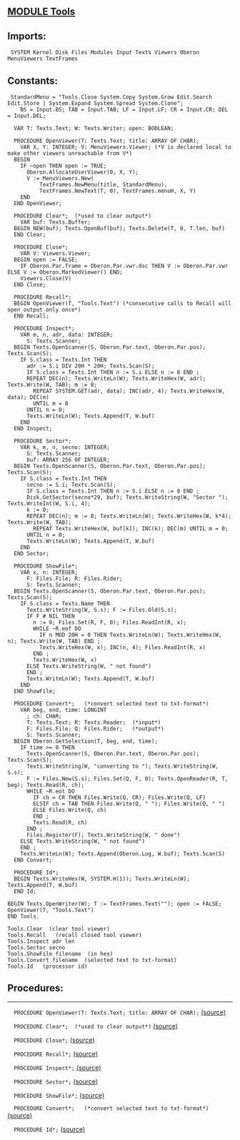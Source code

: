 
## [MODULE Tools](https://github.com/io-core/System/blob/main/Tools.Mod)

  ## Imports:
` SYSTEM Kernel Disk Files Modules Input Texts Viewers Oberon MenuViewers TextFrames`

  ## Constants:
```
 StandardMenu = "Tools.Close System.Copy System.Grow Edit.Search Edit.Store | System.Expand System.Spread System.Clone";
    BS = Input.BS; TAB = Input.TAB; LF = Input.LF; CR = Input.CR; DEL = Input.DEL;

  VAR T: Texts.Text; W: Texts.Writer; open: BOOLEAN;

  PROCEDURE OpenViewer(T: Texts.Text; title: ARRAY OF CHAR);
    VAR X, Y: INTEGER; V: MenuViewers.Viewer; (*V is declared local to make other viewers unreachable from V*)
  BEGIN
    IF ~open THEN open := TRUE;
      Oberon.AllocateUserViewer(0, X, Y);
      V := MenuViewers.New(
          TextFrames.NewMenu(title, StandardMenu),
          TextFrames.NewText(T, 0), TextFrames.menuH, X, Y)
    END
  END OpenViewer;

  PROCEDURE Clear*;  (*used to clear output*)
    VAR buf: Texts.Buffer;
  BEGIN NEW(buf); Texts.OpenBuf(buf); Texts.Delete(T, 0, T.len, buf)
  END Clear;

  PROCEDURE Close*;
    VAR V: Viewers.Viewer;
  BEGIN open := FALSE;
    IF Oberon.Par.frame = Oberon.Par.vwr.dsc THEN V := Oberon.Par.vwr ELSE V := Oberon.MarkedViewer() END;
    Viewers.Close(V)
  END Close;

  PROCEDURE Recall*;
  BEGIN OpenViewer(T, "Tools.Text") (*consecutive calls to Recall will open output only once*)
  END Recall;

  PROCEDURE Inspect*;
    VAR m, n, adr, data: INTEGER;
      S: Texts.Scanner;
  BEGIN Texts.OpenScanner(S, Oberon.Par.text, Oberon.Par.pos); Texts.Scan(S);
    IF S.class = Texts.Int THEN
      adr := S.i DIV 20H * 20H; Texts.Scan(S);
      IF S.class = Texts.Int THEN n := S.i ELSE n := 8 END ;
      REPEAT DEC(n); Texts.WriteLn(W); Texts.WriteHex(W, adr); Texts.Write(W, TAB); m := 8;
        REPEAT SYSTEM.GET(adr, data); INC(adr, 4); Texts.WriteHex(W, data); DEC(m)
        UNTIL m = 0
      UNTIL n = 0;
      Texts.WriteLn(W); Texts.Append(T, W.buf)
    END
  END Inspect;

  PROCEDURE Sector*;
    VAR k, m, n, secno: INTEGER;
      S: Texts.Scanner;
      buf: ARRAY 256 OF INTEGER;
  BEGIN Texts.OpenScanner(S, Oberon.Par.text, Oberon.Par.pos); Texts.Scan(S);
    IF S.class = Texts.Int THEN
      secno := S.i; Texts.Scan(S);
      IF S.class = Texts.Int THEN n := S.i ELSE n := 8 END ;
      Disk.GetSector(secno*29, buf); Texts.WriteString(W, "Sector "); Texts.WriteInt(W, S.i, 4);
      k := 0;
      REPEAT DEC(n); m := 8; Texts.WriteLn(W); Texts.WriteHex(W, k*4); Texts.Write(W, TAB);
        REPEAT Texts.WriteHex(W, buf[k]); INC(k); DEC(m) UNTIL m = 0;
      UNTIL n = 0;
      Texts.WriteLn(W); Texts.Append(T, W.buf)
    END
  END Sector;

  PROCEDURE ShowFile*;
    VAR x, n: INTEGER;
      F: Files.File; R: Files.Rider;
      S: Texts.Scanner;
  BEGIN Texts.OpenScanner(S, Oberon.Par.text, Oberon.Par.pos); Texts.Scan(S);
    IF S.class = Texts.Name THEN
      Texts.WriteString(W, S.s); F := Files.Old(S.s);
      IF F # NIL THEN
        n := 0; Files.Set(R, F, 0); Files.ReadInt(R, x);
        WHILE ~R.eof DO
          IF n MOD 20H = 0 THEN Texts.WriteLn(W); Texts.WriteHex(W, n); Texts.Write(W, TAB) END ;
          Texts.WriteHex(W, x); INC(n, 4); Files.ReadInt(R, x)
        END ;
        Texts.WriteHex(W, x)
      ELSE Texts.WriteString(W, " not found")
      END ;
      Texts.WriteLn(W); Texts.Append(T, W.buf)
    END
  END ShowFile;

  PROCEDURE Convert*;   (*convert selected text to txt-format*)
    VAR beg, end, time: LONGINT
      ; ch: CHAR;
      T: Texts.Text; R: Texts.Reader;  (*input*)
      F: Files.File; Q: Files.Rider;   (*output*)
      S: Texts.Scanner;
  BEGIN Oberon.GetSelection(T, beg, end, time);
    IF time >= 0 THEN
      Texts.OpenScanner(S, Oberon.Par.text, Oberon.Par.pos); Texts.Scan(S);
      Texts.WriteString(W, "converting to "); Texts.WriteString(W, S.s);
      F := Files.New(S.s); Files.Set(Q, F, 0); Texts.OpenReader(R, T, beg); Texts.Read(R, ch);
      WHILE ~R.eot DO
        IF ch = CR THEN Files.Write(Q, CR); Files.Write(Q, LF)
        ELSIF ch = TAB THEN Files.Write(Q, " "); Files.Write(Q, " ")
        ELSE Files.Write(Q, ch)
        END ;
        Texts.Read(R, ch)
      END ;
      Files.Register(F); Texts.WriteString(W, " done")
    ELSE Texts.WriteString(W, " not found")
    END ;
    Texts.WriteLn(W); Texts.Append(Oberon.Log, W.buf); Texts.Scan(S)
  END Convert;

  PROCEDURE Id*;
  BEGIN Texts.WriteHex(W, SYSTEM.H(1)); Texts.WriteLn(W); Texts.Append(T, W.buf)
  END Id;

BEGIN Texts.OpenWriter(W); T := TextFrames.Text(""); open := FALSE; OpenViewer(T, "Tools.Text")
END Tools.

Tools.Clear  (clear tool viewer)
Tools.Recall   (recall closed tool viewer)
Tools.Inspect adr len
Tools.Sector secno
Tools.ShowFile filename  (in hex)
Tools.Convert filename  (selected text to txt-format)
Tools.Id   (processor id)
```
## Procedures:
---

`  PROCEDURE OpenViewer(T: Texts.Text; title: ARRAY OF CHAR);` [(source)](https://github.com/io-core/System/blob/main/Tools.Mod#L13)


`  PROCEDURE Clear*;  (*used to clear output*)` [(source)](https://github.com/io-core/System/blob/main/Tools.Mod#L24)


`  PROCEDURE Close*;` [(source)](https://github.com/io-core/System/blob/main/Tools.Mod#L29)


`  PROCEDURE Recall*;` [(source)](https://github.com/io-core/System/blob/main/Tools.Mod#L36)


`  PROCEDURE Inspect*;` [(source)](https://github.com/io-core/System/blob/main/Tools.Mod#L40)


`  PROCEDURE Sector*;` [(source)](https://github.com/io-core/System/blob/main/Tools.Mod#L55)


`  PROCEDURE ShowFile*;` [(source)](https://github.com/io-core/System/blob/main/Tools.Mod#L72)


`  PROCEDURE Convert*;   (*convert selected text to txt-format*)` [(source)](https://github.com/io-core/System/blob/main/Tools.Mod#L92)


`  PROCEDURE Id*;` [(source)](https://github.com/io-core/System/blob/main/Tools.Mod#L116)

